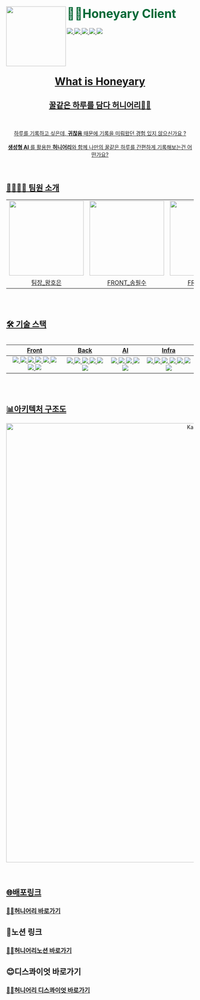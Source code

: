 <div>
  <img align="left" src="https://github.com/KAU2024-SANHAK/SANHAK_Client/assets/38005874/a0aac327-f552-4991-aee2-c084fe5d552b" width="160"/>
  <div align="right">
    <a align="right" href="https://github.com/KAU2024-SANHAK/SANHAK_Client">
    </a>
    <h1 align="left">
      <font align="left" size="6" color="#006937"> 🐻🐝Honeyary Client</font>
    </h1>
    <div align="left">
      <a href="https://hits.seeyoufarm.com"><img src="https://hits.seeyoufarm.com/api/count/incr/badge.svg?url=https%3A%2F%2Fgithub.com%2FKAU2024-SANHAK%2FSANHAK_Client&count_bg=%2379C83D&title_bg=%23555555&icon=&icon_color=%23E7E7E7&title=hits&edge_flat=false"/>
      <img src="https://img.shields.io/github/issues-raw/KAU2024-SANHAK/SANHAK_Client?color=176842">
      <img src="https://img.shields.io/github/issues-closed-raw/KAU2024-SANHAK/SANHAK_Client?color=red">
      <img src="https://img.shields.io/github/issues-pr-raw/KAU2024-SANHAK/SANHAK_Client?color=176842">
      <img src="https://img.shields.io/github/issues-pr-closed-raw/KAU2024-SANHAK/SANHAK_Client?color=red">
    </div>
  </div>
</div>


<br/>
<br/>
<br/>
<br/>

<div align="center"> 
<h1>What is Honeyary</h1>
<h2>꿀같은 하루를 담다 허니어리🐝🐻</h2>
</div>

<br/>
<br/>

<div align="center"> 
하루를 기록하고 싶은데, <b>귀찮음</b> 때문에 기록을 미뤄왔던 경험 있지 않으신가요 ?
</div>

<br/>

<div align="center"> 
<b>생성형 AI</b> 를 활용한 <b>허니어리</b>와 함께 나만의 꿀같은 하루를 간편하게 기록해보는건 어떤가요?
</div>

<br/>
<br/>

## 👨‍👩‍👧‍👦 팀원 소개

<table align="center">
  <tr>
    <td>
      <a href="https://github.com/hoeun0723">
        <img src="https://avatars.githubusercontent.com/hoeun0723" width="200"/>
      </a>
    </td>
    <td>
      <a href="https://github.com/P1su">
        <img src="https://avatars.githubusercontent.com/P1su" width="200"/>
      </a>
    </td>
    <td>
      <a href="https://github.com/funcsom">
        <img src="https://avatars.githubusercontent.com/funcsom" width="200"/>
      </a>
    </td>
    <td>
      <a href="https://github.com/jms0324">
        <img src="https://avatars.githubusercontent.com/jms0324" width="200"/>
      </a>
    </td>
    <td>
       <a href="https://github.com/lifeposi">
        <img src="https://avatars.githubusercontent.com/lifeposi" width="200"/>
      </a>
    </td>
  </tr>
  <tr>
    <td align="center">
      <a href="https://github.com/hoeun0723">
        팀장_왕호은
      </a>
    </td>
    <td align="center">
      <a href="https://github.com/P1su">
        FRONT_송필수
      </a>
    </td>
    <td align="center">
      <a href="https://github.com/funcsom">
        FRONT_성소민
      </a>
    </td>
    <td align="center">
      <a href="https://github.com/jms0324">
        BACK_좌민석
      </a>
    </td>
    <td align="center">
     <a href="https://github.com/lifeposi">
        AI_송진학
      </a>
    </td>
  </tr>
</table>
<table align="center">
<br/>
<br/>

  ## 🛠 기술 스택

<div align="center">
  
| Front | Back | AI| Infra |
| :---: | :---: | :---: | :---: |
| <img src="https://img.shields.io/badge/React-61DAFB?style=flat-square&logo=React&logoColor=white"/> <img src="https://img.shields.io/badge/ReactRouter-CA4245?style=flat-square&logo=reactrouter&logoColor=white"/> <img src="https://img.shields.io/badge/Axios-5A29E4?style=flat-square&logo=Axios&logoColor=white"/> <img src="https://img.shields.io/badge/styled--components-DB7093?style=flat-square&logo=styled-components&logoColor=white"/>   <img src="https://img.shields.io/badge/ESLint-4B32C3?style=flat-square&logo=ESLint&logoColor=white"/> <img src="https://img.shields.io/badge/Prettier-F7B93E?style=flat-square&logo=Prettier&logoColor=white"/> <img src="https://img.shields.io/badge/Recoil-3578E5?style=for-the-badge&logo=Recoil&logoColor=white"/> <img src="https://img.shields.io/badge/vite-646CFF?style=flat-square&logo=vitel&logoColor=white"/>   | <img src="https://img.shields.io/badge/Java-007396?style=flat-square&logo=Java&logoColor=white"/> <img src="https://img.shields.io/badge/SpringBoot-6DB33F?style=flat-square&logo=SpringBoot&logoColor=white"/> <img src="https://img.shields.io/badge/MySQL-4479A1?style=flat-square&logo=MySQL&logoColor=white"/> <img src="https://img.shields.io/badge/nginx-009639?style=for-the-badge&logo=nginx&logoColor=white"/> <img src="https://img.shields.io/badge/discord-5865F2?style=for-the-badge&logo=discord&logoColor=white"/> <img src="https://img.shields.io/badge/openai-412991?style=for-the-badge&logo=openai&logoColor=white"/> | <img src="https://img.shields.io/badge/python-3776AB?style=for-the-badge&logo=python&logoColor=white"/> <img src="https://img.shields.io/badge/mysql-4479A1?style=for-the-badge&logo=mysql&logoColor=white"/> <img src="https://img.shields.io/badge/nginx-009639?style=for-the-badge&logo=nginx&logoColor=white"/> <img src="https://img.shields.io/badge/fastapi-009688?style=for-the-badge&logo=fastapi&logoColor=white"/> <img src="https://img.shields.io/badge/openai-412991?style=for-the-badge&logo=openai&logoColor=white"/> | <img src="https://img.shields.io/badge/AWS-232F3E?style=flat-square&logo=amazon-Aws&logoColor=white"/> <img src="https://img.shields.io/badge/amazonec2-FF9900?style=flat-square&logo=amazon-amazonec2&logoColor=white"/> <img src="https://img.shields.io/badge/amazons3-569A310?style=flat-square&logo=amazon-amazons3&logoColor=white"/> <img src="https://img.shields.io/badge/amazonrds-527FFF?style=flat-square&logo=amazon-amazonrds&logoColor=white"/> <img src="https://img.shields.io/badge/NGINX-009639?style=flat-square&logo=NGINX&logoColor=white"/>  <img src="https://img.shields.io/badge/awssecretsmanager-DD344C?style=flat-square&logo=awssecretsmanager&logoColor=white"/> <img src="https://img.shields.io/badge/vercel-000000?style=flat-square&logo=vercel&logoColor=white"/> 



</div>
<br/>
<br/>


## 📊아키텍처 구조도
<div align="center">
<img width="1175" alt="KakaoTalk_20240608_180416789" src="https://github.com/KAU2024-SANHAK/SANHAK_Server/assets/38005874/97e0f4ee-cda6-4d42-a3a7-3091edc91504">

</div>

<br/>
<br/>

## 🌐배포링크
<h3><a href="https://honeyary.vercel.app/">🐻🐝허니어리 바로가기</a></h3>


## 🧾노션 링크
<h3><a href="https://quiet-tarn-57c.notion.site/Bee-b766a8afe5e148869e824bb0b2ec0c5a?pvs=4">🐻🐝허니어리노션 바로가기</a></h3>

## 😊디스콰이엇 바로가기
<h3><a href="https://disquiet.io/product/honeyary">🐻🐝허니어리 디스콰이엇 바로가기</a></h3>


  
